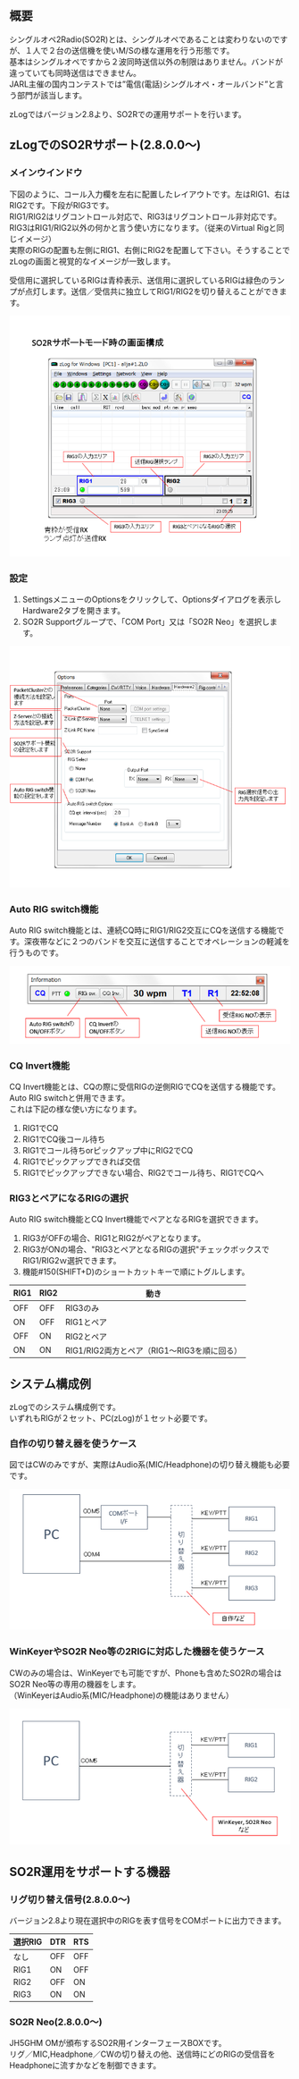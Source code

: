 ## 概要

シングルオペ2Radio(SO2R)とは、シングルオペであることは変わりないのですが、１人で２台の送信機を使いM/Sの様な運用を行う形態です。  
基本はシングルオペですから２波同時送信以外の制限はありません。バンドが違っていても同時送信はできません。  
JARL主催の国内コンテストでは”電信(電話)シングルオペ・オールバンド”と言う部門が該当します。　　

zLogではバージョン2.8より、SO2Rでの運用サポートを行います。  

## zLogでのSO2Rサポート(2.8.0.0～)

### メインウインドウ
下図のように、コール入力欄を左右に配置したレイアウトです。左はRIG1、右はRIG2です。下段がRIG3です。  
RIG1/RIG2はリグコントロール対応で、RIG3はリグコントロール非対応です。RIG3はRIG1/RIG2以外の何かと言う使い方になります。（従来のVirtual Rigと同じイメージ）  
実際のRIGの配置も左側にRIG1、右側にRIG2を配置して下さい。そうすることでzLogの画面と視覚的なイメージが一致します。  

受信用に選択しているRIGは青枠表示、送信用に選択しているRIGは緑色のランプが点灯します。送信／受信共に独立してRIG1/RIG2を切り替えることができます。  

![SO2Rメインウインドウ](https://github.com/jr8ppg/zLog/blob/images/so2r_main_window.png)

### 設定
1. SettingsメニューのOptionsをクリックして、Optionsダイアログを表示しHardware2タブを開きます。
1. SO2R Supportグループで、「COM Port」又は「SO2R Neo」を選択します。

![設定画面](https://github.com/jr8ppg/zLog/blob/images/options_hardware2.png)

### Auto RIG switch機能

Auto RIG switch機能とは、連続CQ時にRIG1/RIG2交互にCQを送信する機能です。深夜帯などに２つのバンドを交互に送信することでオペレーションの軽減を行うものです。  

![](https://github.com/jr8ppg/zLog/blob/images/so2r_arsw_cqinv.png)

### CQ Invert機能

CQ Invert機能とは、CQの際に受信RIGの逆側RIGでCQを送信する機能です。Auto RIG switchと併用できます。  
これは下記の様な使い方になります。  

1. RIG1でCQ
1. RIG1でCQ後コール待ち
1. RIG1でコール待ちorピックアップ中にRIG2でCQ
1. RIG1でピックアップできれば交信
1. RIG1でピックアップできない場合、RIG2でコール待ち、RIG1でCQへ

### RIG3とペアになるRIGの選択

Auto RIG switch機能とCQ Invert機能でペアとなるRIGを選択できます。  

1. RIG3がOFFの場合、RIG1とRIG2がペアとなります。
1. RIG3がONの場合、"RIG3とペアとなるRIGの選択"チェックボックスでRIG1/RIG2ｗ選択できます。
1. 機能#150(SHIFT+D)のショートカットキーで順にトグルします。  

| RIG1 | RIG2 | 動き |
| --- | --- | --- |
| OFF | OFF | RIG3のみ |
| ON  | OFF | RIG1とペア |
| OFF | ON  | RIG2とペア |
| ON  | ON  | RIG1/RIG2両方とペア（RIG1～RIG3を順に回る）|

## システム構成例

zLogでのシステム構成例です。  
いずれもRIGが２セット、PC(zLog)が１セット必要です。    

### 自作の切り替え器を使うケース

図ではCWのみですが、実際はAudio系(MIC/Headphone)の切り替え機能も必要です。  

![](https://github.com/jr8ppg/zLog/blob/images/so2r_sample1.png)

### WinKeyerやSO2R Neo等の2RIGに対応した機器を使うケース

CWのみの場合は、WinKeyerでも可能ですが、Phoneも含めたSO2Rの場合はSO2R Neo等の専用の機器をします。  
（WinKeyerはAudio系(MIC/Headphone)の機能はありません）  

![](https://github.com/jr8ppg/zLog/blob/images/so2r_sample2.png)

## SO2R運用をサポートする機器

### リグ切り替え信号(2.8.0.0～)

バージョン2.8より現在選択中のRIGを表す信号をCOMポートに出力できます。  

|選択RIG|DTR|RTS|
| --- | --- | --- |
|なし|OFF|OFF|
|RIG1|ON|OFF|
|RIG2|OFF|ON|
|RIG3|ON|ON|

### SO2R Neo(2.8.0.0～)
JH5GHM OMが頒布するSO2R用インターフェースBOXです。  
リグ／MIC,Headphone／CWの切り替えの他、送信時にどのRIGの受信音をHeadphoneに流すかなどを制御できます。  

